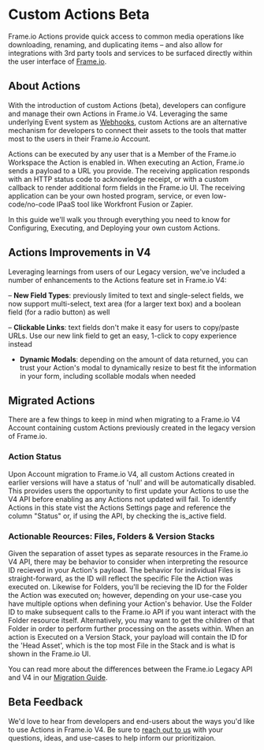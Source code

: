 # Custom Actions Beta

Frame.io Actions provide quick access to common media operations like downloading, renaming, and duplicating items – and also allow for integrations with 3rd party tools and services to be surfaced directly within the user interface of [Frame.io](https://next.frame.io/).

## About Actions

With the introduction of custom Actions (beta), developers can configure and manage their own Actions in Frame.io V4. Leveraging the same underlying Event system as [Webhooks](https://developer.adobe.com/frameio/guides/Webhooks/), custom Actions are an alternative mechanism for developers to connect their assets to the tools that matter most to the users in their Frame.io Account.

Actions can be executed by any user that is a Member of the Frame.io Workspace the Action is enabled in. When executing an Action, Frame.io sends a payload to a URL you provide. The receiving application responds with an HTTP status code to acknowledge receipt, or with a custom callback to render additional form fields in the Frame.io UI. The receiving application can be your own hosted program, service, or even low-code/no-code IPaaS tool like Workfront Fusion or Zapier.

In this guide we'll walk you through everything you need to know for Configuring, Executing, and Deploying your own custom Actions.

## Actions Improvements in V4

Leveraging learnings from users of our Legacy version, we've included a number of enhancements to the Actions feature set in Frame.io V4:

– **New Field Types**: previously limited to text and single-select fields, we now support multi-select, text area (for a larger text box) and a boolean field (for a radio button) as well

– **Clickable Links**: text fields don't make it easy for users to copy/paste URLs. Use our new link field to get an easy, 1-click to copy experience instead

- **Dynamic Modals**: depending on the amount of data returned, you can trust your Action's modal to dynamically resize to best fit the information in your form, including scollable modals when needed

## Migrated Actions

There are a few things to keep in mind when migrating to a Frame.io V4 Account containing custom Actions previously created in the legacy version of Frame.io.

### Action Status

Upon Account migration to Frame.io V4, all custom Actions created in earlier versions will have a status of 'null' and will be automatically disabled. This provides users the opportunity to first update your Actions to use the V4 API before enabling as any Actions not updated will fail. To identify Actions in this state vist the Actions Settings page and reference the column "Status" or, if using the API, by checking the is_active field.

### Actionable Reources: Files, Folders & Version Stacks

Given the separation of asset types as separate resources in the Frame.io V4 API, there may be behavior to consider when interpreting the resource ID recieved in your Action's payload. The behavior for individual Files is straight-forward, as the ID will reflect the specific File the Action was executed on. Likewise for Folders, you'll be recieving the ID for the Folder the Action was executed on; however, depending on your use-case you have multiple options when defining your Action's behavior. Use the Folder ID to make subsequent calls to the Frame.io API if you want interact with the Folder resource itself. Alternatively, you may want to get the children of that Folder in order to perform further processing on the assets within. When an action is Executed on a Version Stack, your payload will contain the ID for the 'Head Asset', which is the top most File in the Stack and is what is shown in the Frame.io UI.

You can read more about the differences between the Frame.io Legacy API and V4 in our [Migration Guide](https://developer.adobe.com/frameio/guides/Migration/).

## Beta Feedback

We'd love to hear from developers and end-users about the ways you'd like to use Actions in Frame.io V4. Be sure to [reach out to us](https://forum.frame.io/) with your questions, ideas, and use-cases to help inform our prioritizaion.
